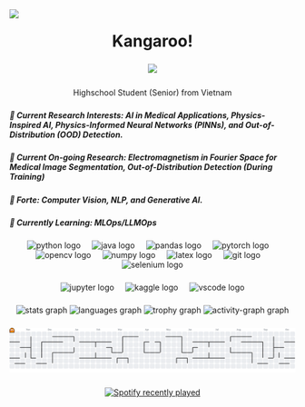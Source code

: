 <img align="left" src="https://visitor-badge.laobi.icu/badge?page_id=KangaOnGit.KangaOnGit&left_color=rebeccapurple&right_color=mediumpurple&left_text=Spectators"  />

###

<h1 align="center">Kangaroo!</h1>

###

<div align="center">
  <img height="1000" src="https://media1.tenor.com/m/TgJoERtchegAAAAC/klein-moretti-klein.gif"  />
</div>

###

<p align="center">Highschool Student (Senior) from Vietnam</p>

###

<h5 align="left">🔭 Current Research Interests: AI in Medical Applications, Physics-Inspired AI, Physics-Informed Neural Networks (PINNs), and Out-of-Distribution (OOD) Detection.</h5>

###

<h5 align="left">📄 Current On-going Research: Electromagnetism in Fourier Space for Medical Image Segmentation, Out-of-Distribution Detection (During Training)</h5>

###

<h5 align="left">📝 Forte: Computer Vision, NLP, and Generative AI.</h5>

###

<h5 align="left">🌱 Currently Learning: MLOps/LLMOps</h5>

###

<div align="center">
  <img src="https://cdn.jsdelivr.net/gh/devicons/devicon/icons/python/python-original.svg" height="40" alt="python logo"  />
  <img width="12" />
  <img src="https://cdn.jsdelivr.net/gh/devicons/devicon/icons/java/java-original.svg" height="40" alt="java logo"  />
  <img width="12" />
  <img src="https://cdn.jsdelivr.net/gh/devicons/devicon/icons/pandas/pandas-original.svg" height="40" alt="pandas logo"  />
  <img width="12" />
  <img src="https://cdn.jsdelivr.net/gh/devicons/devicon/icons/pytorch/pytorch-original.svg" height="40" alt="pytorch logo"  />
  <img width="12" />
  <img src="https://cdn.jsdelivr.net/gh/devicons/devicon/icons/opencv/opencv-original.svg" height="40" alt="opencv logo"  />
  <img width="12" />
  <img src="https://cdn.jsdelivr.net/gh/devicons/devicon/icons/numpy/numpy-original.svg" height="40" alt="numpy logo"  />
  <img width="12" />
  <img src="https://skillicons.dev/icons?i=latex" height="40" alt="latex logo"  />
  <img width="12" />
  <img src="https://cdn.simpleicons.org/git/F05032" height="40" alt="git logo"  />
  <img width="12" />
  <img src="https://cdn.jsdelivr.net/gh/devicons/devicon/icons/selenium/selenium-original.svg" height="40" alt="selenium logo"  />
</div>

###

<div align="center">
  <img src="https://cdn.simpleicons.org/jupyter/F37626" height="40" alt="jupyter logo"  />
  <img width="12" />
  <img src="https://cdn.jsdelivr.net/gh/devicons/devicon/icons/kaggle/kaggle-original.svg" height="40" alt="kaggle logo"  />
  <img width="12" />
  <img src="https://cdn.jsdelivr.net/gh/devicons/devicon/icons/vscode/vscode-original.svg" height="40" alt="vscode logo"  />
</div>

###

<div align="center">
  <img src="https://github-readme-stats.vercel.app/api?username=KangaOnGit&hide_title=false&hide_rank=false&show_icons=true&include_all_commits=true&count_private=true&disable_animations=false&theme=midnight-purple&locale=en&hide_border=true&order=1" height="150" alt="stats graph"  />
  <img src="https://github-readme-stats.vercel.app/api/top-langs?username=KangaOnGit&locale=en&hide_title=false&layout=compact&card_width=320&langs_count=15&theme=midnight-purple&hide_border=true&order=2" height="150" alt="languages graph"  />
  <img src="https://github-profile-trophy.vercel.app?username=KangaOnGit&theme=tokyonight&column=-1&row=1&margin-w=20&margin-h=8&no-bg=true&no-frame=true&order=4" height="150" alt="trophy graph"  />
  <img src="https://github-readme-activity-graph.vercel.app/graph?username=KangaOnGit&radius=16&theme=nightowl&area=true&order=5&hide_border=true&hide_title=false&custom_title=Contribution" height="300" alt="activity-graph graph"  />
</div>

###

<picture>
  <source media="(prefers-color-scheme: dark)" srcset="https://raw.githubusercontent.com/KangaOnGit/KangaOnGit/output/pacman-contribution-graph-dark.svg">
  <source media="(prefers-color-scheme: light)" srcset="https://raw.githubusercontent.com/KangaOnGit/KangaOnGit/output/pacman-contribution-graph.svg">
  <img alt="pacman contribution graph" src="https://raw.githubusercontent.com/KangaOnGit/KangaOnGit/output/pacman-contribution-graph.svg">
</picture>

###

<div align="center">
  <a href="https://open.spotify.com/user/316d5oscaxazkwfsvantt2bbkj4u">
    <img src="https://spotify-recently-played-readme.vercel.app/api?user=316d5oscaxazkwfsvantt2bbkj4u&count=10&unique=true" alt="Spotify recently played"  />
  </a>
</div>

###
